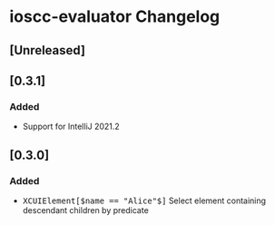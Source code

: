<!-- Keep a Changelog guide -> https://keepachangelog.com -->

# ioscc-evaluator Changelog

## [Unreleased]
## [0.3.1]
### Added
* Support for IntelliJ 2021.2
## [0.3.0]
### Added
* <kbd>XCUIElement[$name == "Alice"$]</kbd> Select element containing descendant children by predicate

